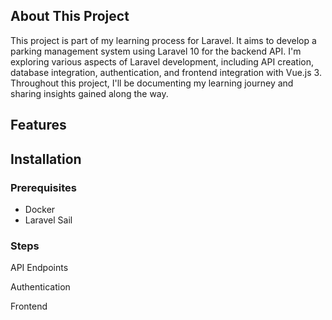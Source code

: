 ## About This Project

This project is part of my learning process for Laravel. It aims to develop a parking management system using Laravel 10 for the backend API. I'm exploring various aspects of Laravel development, including API creation, database integration, authentication, and frontend integration with Vue.js 3. Throughout this project, I'll be documenting my learning journey and sharing insights gained along the way.

## Features


## Installation

### Prerequisites

- Docker
- Laravel Sail

### Steps




API Endpoints


Authentication


Frontend